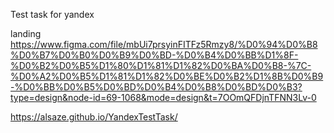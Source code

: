 Test task for yandex 

landing https://www.figma.com/file/mbUi7prsyinFITFz5Rmzy8/%D0%94%D0%B8%D0%B7%D0%B0%D0%B9%D0%BD-%D0%B4%D0%BB%D1%8F-%D0%B2%D0%B5%D1%80%D1%81%D1%82%D0%BA%D0%B8-%7C-%D0%A2%D0%B5%D1%81%D1%82%D0%BE%D0%B2%D1%8B%D0%B9-%D0%BB%D0%B5%D0%BD%D0%B4%D0%B8%D0%BD%D0%B3?type=design&node-id=69-1068&mode=design&t=7OOmQFDjnTFNN3Lv-0


https://alsaze.github.io/YandexTestTask/
